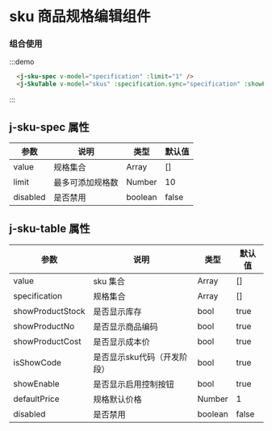 # sku 商品规格编辑组件


### 组合使用

<div class="demo-block">
  <sku-demo />
</div>

:::demo
```html
  <j-sku-spec v-model="specification" :limit="1" />
  <j-SkuTable v-model="skus" :specification.sync="specification" :showProductNo="true" :showProductCost="true" :showEnable="true"></j-SkuTable>
```
:::


## j-sku-spec 属性

|     参数     |     说明     |     类型     |     默认值     |
|-------------|------------- |------------ |-------------- |
|   value    | 规格集合  |    Array    | [] |  
|   limit    | 最多可添加规格数  |    Number    | 10 |  
|   disabled    | 是否禁用  |    boolean    | false |  

## j-sku-table 属性

|     参数     |     说明     |     类型     |     默认值     |
|-------------|------------- |------------ |-------------- |
| value      | sku 集合      | Array  | [] |  
| specification      | 规格集合      | Array  | [] |  
| showProductStock      | 是否显示库存      | bool  | true |  
| showProductNo         | 是否显示商品编码  | bool  | true |
| showProductCost       | 是否显示成本价    | bool  | true |  
| isShowCode            | 是否显示sku代码（开发阶段）| bool  | true|
| showEnable            | 是否显示启用控制按钮| bool  | true|
| defaultPrice            | 规格默认价格| Number  | 1|
|   disabled    | 是否禁用  |    boolean    | false |  
